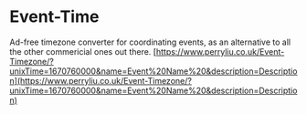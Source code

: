 # Event-Time

Ad-free timezone converter for coordinating events, as an alternative to all the other commericial ones out there.
[https://www.perryliu.co.uk/Event-Timezone/?unixTime=1670760000&name=Event%20Name%20&description=Description](https://www.perryliu.co.uk/Event-Timezone/?unixTime=1670760000&name=Event%20Name%20&description=Description)